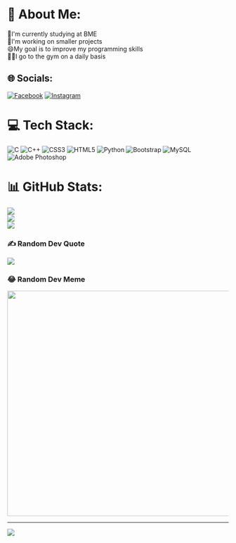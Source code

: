 # 💫 About Me:
🌱I'm currently studying at BME<br>🔭I'm working on smaller projects<br>😄My goal is to improve my programming skills<br>🏋🏼I go to the gym on a daily basis


## 🌐 Socials:
[![Facebook](https://img.shields.io/badge/Facebook-%231877F2.svg?logo=Facebook&logoColor=white)](https://facebook.com/geier.csaba) [![Instagram](https://img.shields.io/badge/Instagram-%23E4405F.svg?logo=Instagram&logoColor=white)](https://instagram.com/geiercsaba) 

# 💻 Tech Stack:
![C](https://img.shields.io/badge/c-%2300599C.svg?style=flat&logo=c&logoColor=white) ![C++](https://img.shields.io/badge/c++-%2300599C.svg?style=flat&logo=c%2B%2B&logoColor=white) ![CSS3](https://img.shields.io/badge/css3-%231572B6.svg?style=flat&logo=css3&logoColor=white) ![HTML5](https://img.shields.io/badge/html5-%23E34F26.svg?style=flat&logo=html5&logoColor=white) ![Python](https://img.shields.io/badge/python-3670A0?style=flat&logo=python&logoColor=ffdd54) ![Bootstrap](https://img.shields.io/badge/bootstrap-%23563D7C.svg?style=flat&logo=bootstrap&logoColor=white) ![MySQL](https://img.shields.io/badge/mysql-%2300f.svg?style=flat&logo=mysql&logoColor=white) ![Adobe Photoshop](https://img.shields.io/badge/adobephotoshop-%2331A8FF.svg?style=flat&logo=adobephotoshop&logoColor=white)
# 📊 GitHub Stats:
![](https://github-readme-stats.vercel.app/api?username=imsewx&theme=midnight-purple&hide_border=false&include_all_commits=false&count_private=false)<br/>
![](https://github-readme-streak-stats.herokuapp.com/?user=imsewx&theme=midnight-purple&hide_border=false)<br/>
![](https://github-readme-stats.vercel.app/api/top-langs/?username=imsewx&theme=midnight-purple&hide_border=false&include_all_commits=false&count_private=false&layout=compact)

### ✍️ Random Dev Quote
![](https://quotes-github-readme.vercel.app/api?type=vetical&theme=tokyonight)

### 😂 Random Dev Meme
<img src="https://random-memer.herokuapp.com/" width="512px"/>

---
[![](https://visitcount.itsvg.in/api?id=imsewx&icon=0&color=12)](https://visitcount.itsvg.in)

